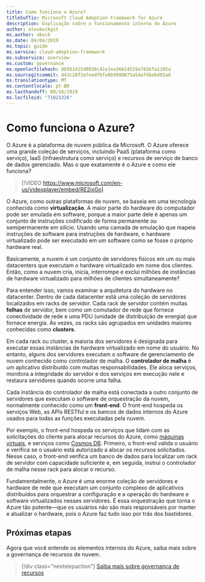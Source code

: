 ```yaml
---
title: Como funciona o Azure?
titleSuffix: Microsoft Cloud Adoption Framework for Azure
description: Explicação sobre o funcionamento interno do Azure
author: alexbuckgit
ms.author: abuck
ms.date: 04/04/2019
ms.topic: guide
ms.service: cloud-adoption-framework
ms.subservice: overview
ms.custom: governance
ms.openlocfilehash: 0b561415d8038c41e1ea36624529a765bfa1105a
ms.sourcegitcommit: 443c28f3afeedfbfe8b9980875a54afdbebd83a8
ms.translationtype: MT
ms.contentlocale: pt-BR
ms.lasthandoff: 09/16/2019
ms.locfileid: "71023326"
---
```

<!-- markdownlint-disable MD026 -->

# <a name="how-does-azure-work"></a>Como funciona o Azure?

O Azure é a plataforma de nuvem pública da Microsoft. O Azure oferece uma grande coleção de serviços, incluindo PaaS (plataforma como serviço), IaaS (infraestrutura como serviço) e recursos de serviço de banco de dados gerenciado. Mas o que exatamente é o Azure e como ele funciona?

<!-- markdownlint-disable MD034 -->

> [!VIDEO https://www.microsoft.com/en-us/videoplayer/embed/RE2ixGo]

O Azure, como outras plataformas de nuvem, se baseia em uma tecnologia conhecida como **virtualização**. A maior parte do hardware do computador pode ser emulada em software, porque a maior parte dele é apenas um conjunto de instruções codificado de forma permanente ou semipermanente em silício. Usando uma camada de emulação que mapeia instruções de software para instruções de hardware, o hardware virtualizado pode ser executado em um software como se fosse o próprio hardware real.

Basicamente, a nuvem é um conjunto de servidores físicos em um ou mais datacenters que executam o hardware virtualizado em nome dos clientes. Então, como a nuvem cria, inicia, interrompe e exclui milhões de instâncias de hardware virtualizado para milhões de clientes simultaneamente?

Para entender isso, vamos examinar a arquitetura do hardware no datacenter. Dentro de cada datacenter está uma coleção de servidores localizados em racks de servidor. Cada rack de servidor contém muitas **folhas** de servidor, bem como um comutador de rede que fornece conectividade de rede e uma PDU (unidade de distribuição de energia) que fornece energia. Às vezes, os racks são agrupados em unidades maiores conhecidas como **clusters**.

Em cada rack ou cluster, a maioria dos servidores é designada para executar essas instâncias de hardware virtualizado em nome do usuário. No entanto, alguns dos servidores executam o software de gerenciamento de nuvem conhecido como controlador de malha. O **controlador de malha** é um aplicativo distribuído com muitas responsabilidades. Ele aloca serviços, monitora a integridade do servidor e dos serviços em execução nele e restaura servidores quando ocorre uma falha.

Cada instância do controlador de malha está conectada a outro conjunto de servidores que executam o software de orquestração da nuvem, normalmente conhecido como um **front-end**. O front-end hospeda os serviços Web, as APIs RESTful e os bancos de dados internos do Azure usados para todas as funções executadas pela nuvem.

Por exemplo, o front-end hospeda os serviços que lidam com as solicitações do cliente para alocar recursos do Azure, como [máquinas virtuais](https://docs.microsoft.com/azure/virtual-machines), e serviços como [Cosmos DB](https://docs.microsoft.com/azure/cosmos-db/introduction). Primeiro, o front-end valida o usuário e verifica se o usuário está autorizado a alocar os recursos solicitados. Nesse caso, o front-end verifica um banco de dados para localizar um rack de servidor com capacidade suficiente e, em seguida, instrui o controlador de malha nesse rack para alocar o recurso.

Fundamentalmente, o Azure é uma enorme coleção de servidores e hardware de rede que executam um conjunto complexo de aplicativos distribuídos para orquestrar a configuração e a operação do hardware e software virtualizados nesses servidores. É essa orquestração que torna o Azure tão potente&mdash;que os usuários não são mais responsáveis por manter e atualizar o hardware, pois o Azure faz tudo isso por trás dos bastidores.

## <a name="next-steps"></a>Próximas etapas

Agora que você entende os elementos internos do Azure, saiba mais sobre a governança de recursos de nuvem.

> [!div class="nextstepaction"]
> [Saiba mais sobre governança de recursos](../govern/resource-consistency/what-is-governance.md)
